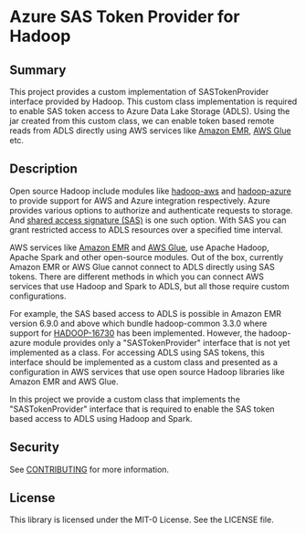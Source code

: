 # Azure SAS Token Provider for Hadoop
## Summary
This project provides a custom implementation of SASTokenProvider interface provided by Hadoop. This custom class implementation is required to enable SAS token access to Azure Data Lake Storage (ADLS). Using the jar created from this custom class, we can enable token based remote reads from ADLS directly using AWS services like [Amazon EMR](https://aws.amazon.com/emr/), [AWS Glue](https://aws.amazon.com/glue/) etc.
## Description
Open source Hadoop include modules like [hadoop-aws](https://hadoop.apache.org/docs/stable/hadoop-aws/tools/hadoop-aws/index.html) and [hadoop-azure](https://hadoop.apache.org/docs/stable/hadoop-azure/abfs.html) to provide support for AWS and Azure integration respectively. Azure provides various options to authorize and authenticate requests to storage. And [shared access signature (SAS)](https://learn.microsoft.com/en-us/rest/api/storageservices/delegate-access-with-shared-access-signature) is one such option. With SAS you can grant restricted access to ADLS resources over a specified time interval.

AWS services like [Amazon EMR](https://aws.amazon.com/emr/) and [AWS Glue](https://aws.amazon.com/glue/), use Apache Hadoop, Apache Spark and other open-source modules. Out of the box, currently Amazon EMR or AWS Glue cannot connect to ADLS directly using SAS tokens. There are different methods in which you can connect AWS services that use Hadoop and Spark to ADLS, but all those require custom configurations. 

For example, the SAS based access to ADLS is possible in Amazon EMR version 6.9.0 and above which bundle hadoop-common 3.3.0 where support for [HADOOP-16730](https://issues.apache.org/jira/browse/HADOOP-16730) has been implemented. However, the hadoop-azure module provides only a "SASTokenProvider" interface that is not yet implemented as a class. For accessing ADLS using SAS tokens, this interface should be implemented as a custom class and presented as a configuration in AWS services that use open source Hadoop libraries like Amazon EMR and AWS Glue.

In this project we provide a custom class that implements the "SASTokenProvider" interface that is required to enable the SAS token based access to ADLS using Hadoop and Spark. 
## Security

See [CONTRIBUTING](CONTRIBUTING.md#security-issue-notifications) for more information.

## License

This library is licensed under the MIT-0 License. See the LICENSE file.

